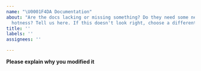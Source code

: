 ```yaml
---
name: "\U0001F4DA Documentation"
about: "Are the docs lacking or missing something? Do they need some new \U0001F525
  hotness? Tell us here. If this doesn't look right, choose a different type."
title: ''
labels: ''
assignees: ''

---
```


**Please explain why you modified it**
